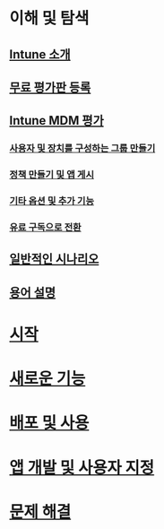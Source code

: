 # <a name="understand-and-explore"></a>이해 및 탐색
## <a name="introduction-to-intuneintroduction-to-microsoft-intunemd"></a>[Intune 소개](introduction-to-microsoft-intune.md)
## <a name="sign-up-for-a-free-trialsign-up-for-30-day-trial-microsoft-intunemd"></a>[무료 평가판 등록](sign-up-for-30-day-trial-microsoft-intune.md)
## <a name="evaluate-intune-mdmmobile-device-management-trial-guide-microsoft-intunemd"></a>[Intune MDM 평가](mobile-device-management-trial-guide-microsoft-intune.md)
### <a name="create-groups-to-organize-users-devicesget-started-with-a-30-day-trial-of-microsoft-intune-step-3md"></a>[사용자 및 장치를 구성하는 그룹 만들기](get-started-with-a-30-day-trial-of-microsoft-intune-step-3.md)
### <a name="create-policies-and-publish-an-appget-started-with-a-30-day-trial-of-microsoft-intune-step-4md"></a>[정책 만들기 및 앱 게시](get-started-with-a-30-day-trial-of-microsoft-intune-step-4.md)
### <a name="other-options-and-extrasget-started-with-a-30-day-trial-of-microsoft-intune-step-6md"></a>[기타 옵션 및 추가 기능](get-started-with-a-30-day-trial-of-microsoft-intune-step-6.md)
### <a name="convert-to-a-paid-subscriptionget-started-with-a-30-day-trial-of-microsoft-intune-step-7md"></a>[유료 구독으로 전환](get-started-with-a-30-day-trial-of-microsoft-intune-step-7.md)
## <a name="common-scenarioscommon-ways-to-use-intunemd"></a>[일반적인 시나리오](common-ways-to-use-intune.md)
## <a name="glossaryintune-glossarymd"></a>[용어 설명](intune-glossary.md)

# <a name="get-startedintuneget-startedget-started"></a>[시작](/intune/get-started/get-started)
# <a name="whats-newintunewhats-newwhats-new-in-microsoft-intune"></a>[새로운 기능](/intune/whats-new/whats-new-in-microsoft-intune)
<!-- # [Plan and Design](/intune/plan-design/ways-to-do-enterprise-mobility) -->
# <a name="deploy-and-useintunedeploy-useoverview-of-device-and-app-lifecycles-in-microsoft-intune"></a>[배포 및 사용](/intune/deploy-use/overview-of-device-and-app-lifecycles-in-microsoft-intune)
# <a name="develop-and-customize-appsintunedevelopintune-app-sdk"></a>[앱 개발 및 사용자 지정](/intune/develop/intune-app-sdk)
# <a name="troubleshootintunetroubleshootgeneral-troubleshooting-tips-for-microsoft-intune"></a>[문제 해결](/intune/troubleshoot/general-troubleshooting-tips-for-microsoft-intune)


<!--HONumber=Nov16_HO5-->


